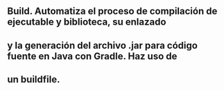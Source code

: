 ## Build. Automatiza el proceso de compilación de ejecutable y biblioteca, su enlazado
## y la generación del archivo .jar para código fuente en Java con Gradle. Haz uso de
## un buildfile.
